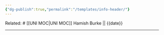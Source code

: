 ```yaml
---
{"dg-publish":true,"permalink":"/templates/info-header/"}
---
```


Related: #
[[UNI MOC\|UNI MOC]]
Hamish Burke || {{date}}
***
